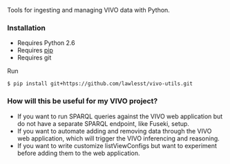 Tools for ingesting and managing VIVO data with Python.

### Installation

* Requires Python 2.6
* Requires [pip](https://pypi.python.org/pypi/pip)
* Requires git

Run
~~~
$ pip install git+https://github.com/lawlesst/vivo-utils.git
~~~

### How will this be useful for my VIVO project? 

* If you want to run SPARQL queries against the VIVO web application but do not have a separate SPARQL endpoint, like Fuseki, setup.
* If you want to automate adding and removing data through the VIVO web application, which will trigger the VIVO inferencing and reasoning.
* If you want to write customize listViewConfigs but want to experiment before adding them to the web application.


